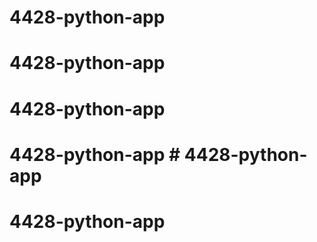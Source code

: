 # 4428-python-app
# 4428-python-app
# 4428-python-app
# 4428-python-app # 4428-python-app
# 4428-python-app
